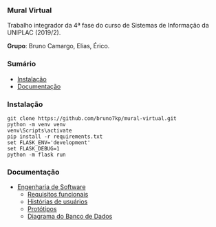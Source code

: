### Mural Virtual

Trabalho integrador da 4ª fase do curso de Sistemas de Informação da UNIPLAC (2019/2).

**Grupo**: Bruno Camargo, Elias, Érico. 

### Sumário

- [Instalação](#instalação)
- [Documentação](#documentação)

### Instalação
```
git clone https://github.com/bruno7kp/mural-virtual.git
python -m venv venv
venv\Scripts\activate
pip install -r requirements.txt
set FLASK_ENV='development'
set FLASK_DEBUG=1
python -m flask run
```

### Documentação

- [Engenharia de Software](engenharia)
    - [Requisitos funcionais](engenharia/Requisitos%20funcionais.md)
    - [Histórias de usuários](engenharia/Histórias%20de%20usuário.md)
    - [Protótipos](https://xd.adobe.com/view/f1172239-6a23-42ff-67a1-1df87d96ea71-8726/)
    - [Diagrama do Banco de Dados](https://dbdiagram.io/d/5d8befd4ff5115114db4a296)